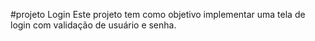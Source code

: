 #projeto Login
Este projeto tem como objetivo implementar uma tela de login com validação de usuário e senha.
